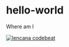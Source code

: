 # hello-world
Where am I

<a href="https://codebeat.co/projects/github-com-opus52-hello-world-main"> <img alt = "lencana codebeat" src = "https://codebeat.co/badges/298a9456 -33c0-4c44-8f5b-555d5220ea94 "/> </a>
